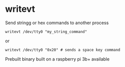 # writevt
Send stringg or hex commands to another process

```
writevt /dev/tty0 "my_string_command"
```
or
```
writevt /dev/tty0 "0x20" # sends a space key command
```

Prebuilt binary built on a raspberry pi 3b+ available
